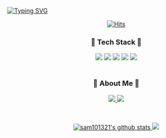 

[![Typing SVG](https://readme-typing-svg.demolab.com?font=Lobster&size=60&duration=4000&pause=1200&color=2E94F5FF&center=true&vCenter=true&width=1000&height=80&lines=Hi+I'm+Frontend+Developer)](https://git.io/typing-svg)

<div align="center">
 
[![Hits](https://hits.seeyoufarm.com/api/count/incr/badge.svg?url=https%3A%2F%2Fgithub.com%2FYunDoo%2Fhit-counter&count_bg=%2367AEFD&title_bg=%234B81FF&icon=smugmug.svg&icon_color=%23FFFFFF&title=hits&edge_flat=false)](https://hits.seeyoufarm.com)
 
</div>


 
 <div align="center">
  
<!--  #### Hello I'm SUMIN 👋 -->

<!-- As a 23-year-old junior developer<br />
My strength is the attitude of challenging new experiences <br /> 
without hesitation and executing them immediately. -->

### 🛫 Tech Stack 🛫

<img src="https://img.shields.io/badge/HTML-E34F26?style=flat-square&logo=html5&logoColor=white"/>
<img src="https://img.shields.io/badge/CSS-1572B6?style=flat-square&logo=CSS3&logoColor=white"/>
<img src="https://img.shields.io/badge/JavaScript-F7DF1E?style=flat-square&logo=JavaScript&logoColor=black"/> 
<img src="https://img.shields.io/badge/TypeScript-3178C6?style=flat-square&logo=TypeScript&logoColor=white"/> 
<img src="https://img.shields.io/badge/React-61DAFB?style=flat-square&logo=React&logoColor=white"> 

</div>
 <br />
<h3 align="center">🌊 About Me 🌊 </h3>
<div align="center">

<a href="https://velog.io/@sam101321"><img src="https://img.shields.io/badge/Blog-000000?style=flat-square&logo=Velog&logoColor=white"/> <a href=https://mail.google.com /><img src="https://img.shields.io/badge/Gmail-E34F26?style=flat-square&logo=gmail&logoColor=white"/> 
 </div>
 <br />
<div align="center">
 
![sam101321's github stats](https://github-readme-stats.vercel.app/api?username=YunDoo&show_icons=true)
<img src="https://github-readme-stats.vercel.app/api/top-langs/?username=YunDoo&layout=compact&hide_border=true">

</div>

